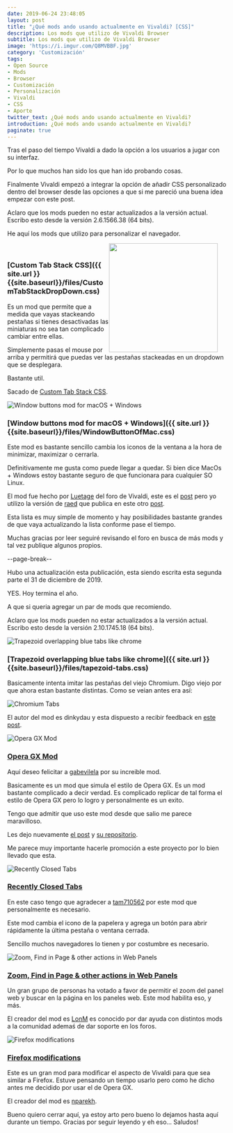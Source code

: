 ```yaml
---
date: 2019-06-24 23:48:05
layout: post
title: "¿Qué mods ando usando actualmente en Vivaldi? [CSS]"
description: Los mods que utilizo de Vivaldi Browser
subtitle: Los mods que utilizo de Vivaldi Browser
image: 'https://i.imgur.com/Q8MVBBF.jpg'
category: 'Customización'
tags: 
- Open Source
- Mods
- Browser
- Customización
- Personalización
- Vivaldi
- CSS
- Aporte
twitter_text: ¿Qué mods ando usando actualmente en Vivaldi?
introduction: ¿Qué mods ando usando actualmente en Vivaldi?
paginate: true
---
```


Tras el paso del tiempo Vivaldi a dado la opción a los usuarios a jugar con su interfaz.

Por lo que muchos han sido los que han ido probando cosas.

Finalmente Vivaldi empezó a integrar la opción de añadir CSS personalizado dentro del browser desde las opciones a que si me pareció una buena idea empezar con este post.

Aclaro que los mods pueden no estar actualizados a la versión actual. Escribo esto desde la versión 2.6.1566.38 (64 bits).

He aquí los mods que utilizo para personalizar el navegador.

<img border="0" src="https://i.imgur.com/r6g93Py.gif" style="float: right; width: 250px;margin-right: 20px;" /><br>
### [Custom Tab Stack CSS]({{ site.url }}{{site.baseurl}}/files/CustomTabStackDropDown.css) 

Es un mod que permite que a medida que vayas stackeando pestañas si tienes desactivadas las miniaturas no sea tan complicado cambiar entre ellas.

Simplemente pasas el mouse por arriba y permitirá que puedas ver las pestañas stackeadas en un dropdown que se desplegara.

Bastante util.

Sacado de [Custom Tab Stack CSS](https://forum.vivaldi.net/topic/26464/custom-tab-stack-css/18).


![Window buttons mod for macOS + Windows](https://i.imgur.com/Yq4mZwf.gif)
### [Window buttons mod for macOS + Windows]({{ site.url }}{{site.baseurl}}/files/WindowButtonOfMac.css) 

Este mod es bastante sencillo cambia los iconos de la ventana a la hora de minimizar, maximizar o cerrarla. 

Definitivamente me gusta como puede llegar a quedar. Si bien dice MacOs + Windows estoy bastante seguro de que funcionara para cualquier SO Linux.

El mod fue hecho por [Luetage](https://forum.vivaldi.net/user/luetage) del foro de Vivaldi, este es el [post](https://forum.vivaldi.net/topic/33606/window-buttons-mod-for-macos-windows?page=1) pero yo utilizo la versión de [raed](https://forum.vivaldi.net/user/raed) que publica en este otro [post](https://forum.vivaldi.net/post/263909).

Esta lista es muy simple de momento y hay posibilidades bastante grandes de que vaya actualizando la lista conforme pase el tiempo.

Muchas gracias por leer seguiré revisando el foro en busca de más mods y tal vez publique algunos propios.

--page-break--

Hubo una actualización esta publicación, esta siendo escrita esta segunda parte el 31 de diciembre de 2019. 

YES. Hoy termina el año.

A que si queria agregar un par de mods que recomiendo.

Aclaro que los mods pueden no estar actualizados a la versión actual. Escribo esto desde la versión 2.10.1745.18 (64 bits).


![Trapezoid overlapping blue tabs like chrome](https://i.imgur.com/d4vEoHM.png)
### [Trapezoid overlapping blue tabs like chrome]({{ site.url }}{{site.baseurl}}/files/tapezoid-tabs.css) 

Basicamente intenta imitar las pestañas del viejo Chromium. Digo viejo por que ahora estan bastante distintas. Como se veian antes era así:

![Chromium Tabs](https://i.imgur.com/tPLeQ0q.png)

El autor del mod es dinkydau y esta dispuesto a recibir feedback en [este post](https://forum.vivaldi.net/topic/43148/trapezoid-overlapping-blue-tabs-like-chrome).


![Opera GX Mod](https://i.imgur.com/Wa1qryi.png)
### [Opera GX Mod](https://forum.vivaldi.net/topic/39965/opera-gx-mod) 

Aquí deseo felicitar a [gabevilela](https://forum.vivaldi.net/user/gabevilela) por su increible mod. 

Basicamente es un mod que simula el estilo de Opera GX. Es un mod bastante complicado a decir verdad.
Es complicado replicar de tal forma el estilo de Opera GX pero lo logro y personalmente es un exito. 

Tengo que admitir que uso este mod desde que salio me parece maravilloso.

Les dejo nuevamente [el post](https://forum.vivaldi.net/topic/39965/opera-gx-mod) y [su repositorio](https://github.com/GabeVilela/Vivaldi-GX).

Me parece muy importante hacerle promoción a este proyecto por lo bien llevado que esta.


![Recently Closed Tabs](https://i.imgur.com/9va5q3Y.png)
### [Recently Closed Tabs](https://forum.vivaldi.net/topic/39965/opera-gx-mod) 

En este caso tengo que agradecer a [tam710562](https://forum.vivaldi.net/user/tam710562) por este mod que personalmente es necesario.

Este mod cambia el icono de la papelera y agrega un botón para abrir rápidamente la última pestaña o ventana cerrada.

Sencillo muchos navegadores lo tienen y por costumbre es necesario.

![Zoom, Find in Page & other actions in Web Panels](https://i.imgur.com/KBpxaN3.png)
### [Zoom, Find in Page & other actions in Web Panels](https://forum.vivaldi.net/topic/26623/zoom-find-in-page-other-actions-in-web-panels?page=1) 
Un gran grupo de personas ha votado a favor de permitir el zoom del panel web y buscar en la página en los paneles web.
Este mod habilita eso, y más.

El creador del mod es [LonM](https://forum.vivaldi.net/user/lonm) es conocido por dar ayuda con distintos mods a la comunidad ademaś de dar soporte en los foros.


![Firefox modifications](https://i.imgur.com/sEY74IN.png)
### [Firefox modifications](https://forum.vivaldi.net/topic/41179/firefox-modifications) 
Este es un gran mod para modificar el aspecto de Vivaldi para que sea similar a Firefox. Estuve pensando un tiempo usarlo pero como he dicho antes me decidido por usar el de Opera GX.

El creador del mod es [nparekh](https://forum.vivaldi.net/user/nparekh).

Bueno quiero cerrar aquí, ya estoy arto pero bueno lo dejamos hasta aquí durante un tiempo.
Gracias por seguir leyendo y eh eso... Saludos!
